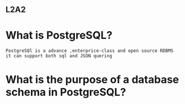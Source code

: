 ## L2A2

# What is PostgreSQL?
```
PostgreSQl is a advance ,enterprice-class and open source RDBMS
it can support both sql and JSON quering
```

# What is the purpose of a database schema in PostgreSQL?



 
